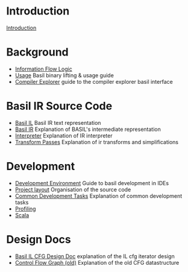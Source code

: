 # Introduction

[Introduction](readme.md)

# Background

- [Information Flow Logic](infoflow-logic.md)  
- [Usage](usage.md) Basil binary lifting & usage guide
- [Compiler Explorer](compiler-explorer.md) guide to the compiler explorer basil interface

# Basil IR Source Code 

- [Basil IL](development/basil-il.md) Basil IR text representation
- [Basil IR](development/basil-ir.md) Explanation of BASIL's intermediate representation
- [Interpreter](development/interpreter.md) Explanation of IR interpreter
- [Transform Passes](development/transforms.md) Explanation of ir transforms and simplifications

# Development

- [Development Environment](development/editor-setup.md) Guide to basil development in IDEs 
- [Project layout](development/project-layout.md) Organisation of the source code
- [Common Development Tasks](development/readme.md) Explanation of common development tasks
- [Profiling](development/profiling.md)
- [Scala](development/scala.md)

# Design Docs

- [Basil IL CFG Design Doc](il-cfg.md) explanation of the IL cfg iterator design
- [Control Flow Graph (old)](development/cfg.md) Explanation of the old CFG datastructure 

